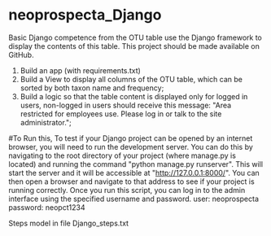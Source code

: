 # neoprospecta_Django
Basic Django competence
from the OTU table use the Django framework  to display the contents of this table. This project should be made available on GitHub.
1) Build an app (with requirements.txt)
2) Build a View to display all columns of the OTU table, which can be sorted by both taxon name and frequency;
3) Build a logic so that the table content is displayed only for logged in users, non-logged in users should receive this message: "Area restricted for employees use. Please log in or talk to the site administrator.";


#To Run this, 
To test if your Django project can be opened by an internet browser, you will need to run the development server.
You can do this by navigating to the root directory of your project (where manage.py is located) and running the command
"python manage.py runserver".
This will start the server and it will be accessible at "http://127.0.0.1:8000/". 
You can then open a browser and navigate to that address to see if your project is running correctly.
Once you run this script, you can log in to the admin interface using the specified username and password.
user: neoprospecta
password: neopct1234


Steps model in file Django_steps.txt
